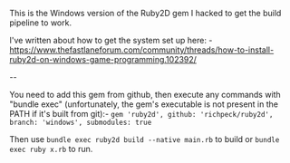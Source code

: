 This is the Windows version of the Ruby2D gem I hacked to get the build pipeline to work.

I've written about how to get the system set up here: -
https://www.thefastlaneforum.com/community/threads/how-to-install-ruby2d-on-windows-game-programming.102392/


--

You need to add this gem from github, then execute any commands with "bundle exec" (unfortunately, the gem's executable is not present in the PATH if it's built from git):-
`gem 'ruby2d', github: 'richpeck/ruby2d', branch: 'windows', submodules: true`

Then use `bundle exec ruby2d build --native main.rb` to build or `bundle exec ruby x.rb` to run.
